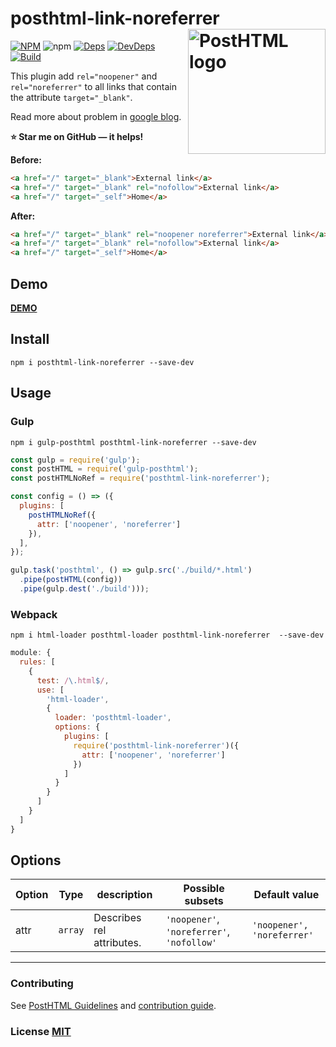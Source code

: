 # posthtml-link-noreferrer <img align="right" width="220" height="200" title="PostHTML logo" src="http://posthtml.github.io/posthtml/logo.svg">

[![NPM][npm]][npm-url]
![npm](https://img.shields.io/npm/dt/posthtml-link-noreferrer.svg)
[![Deps][deps]][deps-url]
[![DevDeps][dev-deps]][dev-deps-url]
[![Build][build]][build-badge]

This plugin add `rel="noopener"` and `rel="noreferrer"` to all links that contain the attribute `target="_blank"`.

Read more about problem in [google blog](https://developers.google.com/web/tools/lighthouse/audits/noopener).

**⭐️ Star me on GitHub — it helps!**

**Before:**
``` html
<a href="/" target="_blank">External link</a>
<a href="/" target="_blank" rel="nofollow">External link</a>
<a href="/" target="_self">Home</a>
```

**After:**
``` html
<a href="/" target="_blank" rel="noopener noreferrer">External link</a>
<a href="/" target="_blank" rel="nofollow">External link</a>
<a href="/" target="_self">Home</a>
```

## Demo
[**DEMO**](https://mathiasbynens.github.io/rel-noopener/)

## Install

```npm
npm i posthtml-link-noreferrer --save-dev
```

## Usage

### Gulp
```npm
npm i gulp-posthtml posthtml-link-noreferrer --save-dev
```

```js
const gulp = require('gulp');
const postHTML = require('gulp-posthtml');
const postHTMLNoRef = require('posthtml-link-noreferrer');

const config = () => ({
  plugins: [
    postHTMLNoRef({
      attr: ['noopener', 'noreferrer']
    }),
  ],
});

gulp.task('posthtml', () => gulp.src('./build/*.html')
  .pipe(postHTML(config))
  .pipe(gulp.dest('./build')));
```

### Webpack
```npm
npm i html-loader posthtml-loader posthtml-link-noreferrer  --save-dev
```

```js
module: {
  rules: [
    {
      test: /\.html$/,
      use: [
        'html-loader',
        {
          loader: 'posthtml-loader',
          options: {
            plugins: [
              require('posthtml-link-noreferrer')({
                attr: ['noopener', 'noreferrer']
              })
            ]
          }
        }
      ]
    }
  ]
}
```

## Options

| Option | Type | description | Possible subsets | Default value |
| ------ | ------ | ------ | ------ | ------ |
 attr | `array` | Describes rel attributes. | `'noopener'`, `'noreferrer'`, `'nofollow'` | `'noopener', 'noreferrer'` |

---
### Contributing

See [PostHTML Guidelines](https://github.com/posthtml/posthtml/tree/master/docs) and [contribution guide](CONTRIBUTING.md).

### License [MIT](LICENSE)

[npm]: https://img.shields.io/npm/v/posthtml-link-noreferrer.svg
[npm-url]: https://npmjs.com/package/posthtml-link-noreferrer

[deps]: https://david-dm.org/posthtml/posthtml.svg
[deps-url]: https://david-dm.org/webistomin/posthtml-link-noreferrer

[dev-deps]: https://david-dm.org/webistomin/posthtml-link-noreferrer/dev-status.svg
[dev-deps-url]: https://david-dm.org/webistomin/posthtml-link-noreferrer?type=dev

[style]: https://img.shields.io/badge/code%20style-standard-yellow.svg
[style-url]: http://standardjs.com/

[build]: https://github.com/webistomin/posthtml-link-noreferrer/actions/workflows/ci.yml/badge.svg
[build-badge]: https://github.com/webistomin/posthtml-link-noreferrer/actions/workflows/ci.yml
